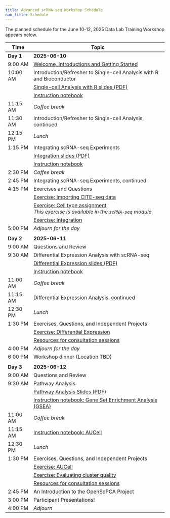 ```yaml
---
title: Advanced scRNA-seq Workshop Schedule
nav_title: Schedule
---
```


The planned schedule for the June 10-12, 2025 Data Lab Training Workshop appears below.

| Time      | Topic
| --------- | ------------------------------------------------------------------------------------------------------------------------------------------------------------------------------------------------------------
| **Day 1** | **2025-06-10**
| 9:00 AM   | [Welcome, Introductions and Getting Started](../slides/2025-06-10_welcome-introduction.pdf)
| 10:00 AM  | Introduction/Refresher to Single-cell Analysis with R and Bioconductor
|           | [Single-cell Analysis with R slides (PDF)](../slides/2025-06-10_scRNAseq-data-intro.pdf)
|           | [Instruction notebook](../completed-notebooks/scRNA-seq-advanced/01-read_filter_normalize_scRNA.nb.html)
| 11:15 AM  | *Coffee break*
| 11:30 AM  | Introduction/Refresher to Single-cell Analysis, continued
| 12:15 PM  | *Lunch*
| 1:15 PM   | Integrating scRNA-seq Experiments
|           | [Integration slides (PDF)](../slides/2025-06-10_integration.pdf)
|           | [Instruction notebook](../completed-notebooks/scRNA-seq-advanced/02-dataset_integration.nb.html)
| 2:30 PM   | *Coffee break*
| 2:45 PM   | Integrating scRNA-seq Experiments, continued
| 4:15 PM   | Exercises and Questions
|           | [Exercise: Importing CITE-seq data](https://github.com/AlexsLemonade/training-modules/blob/{{site.release_tag}}/scRNA-seq-advanced/exercise_01-citeseq.Rmd)
|           | [Exercise: Cell type assignment](https://github.com/AlexsLemonade/training-modules/blob/{{site.release_tag}}/scRNA-seq/exercise_03-celltype.Rmd) <br> _This exercise is available in the `scRNA-seq` module_
|           | [Exercise: Integration](https://github.com/AlexsLemonade/training-modules/blob/{{site.release_tag}}/scRNA-seq-advanced/exercise_02-integration.Rmd)
| 5:00 PM   | *Adjourn for the day*
|           |
| **Day 2** | **2025-06-11**
| 9:00 AM   | Questions and Review
| 9:30 AM   | Differential Expression Analysis with scRNA-seq
|           | [Differential Expression slides (PDF)](../slides/2025-06-11_differential-expression.pdf)
|           | [Instruction notebook](../completed-notebooks/scRNA-seq-advanced/03-differential_expression.nb.html)
| 11:00 AM  | *Coffee break*
| 11:15 AM  | Differential Expression Analysis, continued
| 12:30 PM  | *Lunch*
| 1:30 PM   | Exercises, Questions, and Independent Projects
|           | [Exercise: Differential Expression](https://github.com/AlexsLemonade/training-modules/blob/{{site.release_tag}}/scRNA-seq-advanced/exercise_03-diffexp.Rmd)
|           | [Resources for consultation sessions](./workshop-resources.md)
| 4:00 PM   | *Adjourn for the day*
| 6:00 PM   | Workshop dinner (Location TBD)
|           |
| **Day 3** | **2025-06-12**
| 9:00 AM   | Questions and Review
| 9:30 AM   | Pathway Analysis
|           | [Pathway Analysis Slides (PDF)](../slides/2025-06-12_pathway-analysis.pdf)
|           | [Instruction notebook: Gene Set Enrichment Analysis (GSEA)](../completed-notebooks/scRNA-seq-advanced/04-gene_set_enrichment_analysis.nb.html)
| 11:00 AM  | *Coffee break*
| 11:15 AM  | [Instruction notebook: AUCell](../completed-notebooks/scRNA-seq-advanced/05-aucell.nb.html)
| 12:30 PM  | *Lunch*
| 1:30 PM   | Exercises, Questions, and Independent Projects
|           | [Exercise: AUCell](https://github.com/AlexsLemonade/training-modules/blob/{{site.release_tag}}/scRNA-seq-advanced/exercise_04-scrna_pathway.Rmd)
|           | [Exercise: Evaluating cluster quality](https://github.com/AlexsLemonade/training-modules/blob/{{site.release_tag}}/scRNA-seq-advanced/exercise_05-cluster_evaluation.Rmd)
|           | [Resources for consultation sessions](./workshop-resources.md)
| 2:45 PM   | An Introduction to the OpenScPCA Project
| 3:00 PM   | Participant Presentations!
| 4:00 PM   | *Adjourn*


